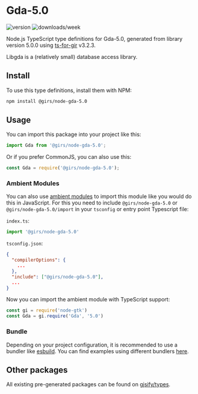 
# Gda-5.0

![version](https://img.shields.io/npm/v/@girs/node-gda-5.0)
![downloads/week](https://img.shields.io/npm/dw/@girs/node-gda-5.0)


Node.js TypeScript type definitions for Gda-5.0, generated from library version 5.0.0 using [ts-for-gir](https://github.com/gjsify/ts-for-gir) v3.2.3.

Libgda is a (relatively small) database access library.

## Install

To use this type definitions, install them with NPM:
```bash
npm install @girs/node-gda-5.0
```

## Usage

You can import this package into your project like this:
```ts
import Gda from '@girs/node-gda-5.0';
```

Or if you prefer CommonJS, you can also use this:
```ts
const Gda = require('@girs/node-gda-5.0');
```

### Ambient Modules

You can also use [ambient modules](https://github.com/gjsify/ts-for-gir/tree/main/packages/cli#ambient-modules) to import this module like you would do this in JavaScript.
For this you need to include `@girs/node-gda-5.0` or `@girs/node-gda-5.0/import` in your `tsconfig` or entry point Typescript file:

`index.ts`:
```ts
import '@girs/node-gda-5.0'
```

`tsconfig.json`:
```json
{
  "compilerOptions": {
    ...
  },
  "include": ["@girs/node-gda-5.0"],
  ...
}
```

Now you can import the ambient module with TypeScript support: 

```ts
const gi = require('node-gtk')
const Gda = gi.require('Gda', '5.0')
```


### Bundle

Depending on your project configuration, it is recommended to use a bundler like [esbuild](https://esbuild.github.io/). You can find examples using different bundlers [here](https://github.com/gjsify/ts-for-gir/tree/main/examples).

## Other packages

All existing pre-generated packages can be found on [gjsify/types](https://github.com/gjsify/types).

